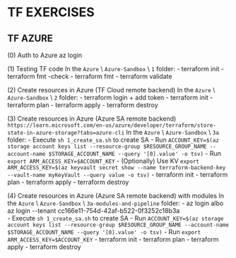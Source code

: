 # TF EXERCISES

## TF AZURE

(0) Auth to Azure
  az login

(1) Testing TF code
  In the `Azure` \ `Azure-Sandbox` \ `1` folder:
    - terraform init
    - terraform fmt -check
    - terraform fmt
    - terraform validate

(2) Create resources in Azure (TF Cloud remote backend)
  In the `Azure` \ `Azure-Sandbox` \ `2` folder:
    - terraform login + add token
    - terraform init
    - terraform plan
    - terraform apply
    - terraform destroy

(3) Create resources in Azure (Azure SA remote backend)
  `https://learn.microsoft.com/en-us/azure/developer/terraform/store-state-in-azure-storage?tabs=azure-cli`
  In the `Azure` \ `Azure-Sandbox` \ `3a` folder:
    - Execute `sh 1_create_sa.sh` to create SA
    - Run `ACCOUNT_KEY=$(az storage account keys list --resource-group $RESOURCE_GROUP_NAME --account-name $STORAGE_ACCOUNT_NAME --query '[0].value' -o tsv)`
    - Run `export ARM_ACCESS_KEY=$ACCOUNT_KEY`
    - (Optionally) Use KV `export ARM_ACCESS_KEY=$(az keyvault secret show --name terraform-backend-key --vault-name myKeyVault --query value -o tsv)`
    - terraform init
    - terraform plan
    - terraform apply
    - terraform destroy

(4) Create resources in Azure (Azure SA remote backend) with modules
  In the `Azure` \ `Azure-Sandbox` \ `3a-modules-and-pipeline` folder:
    - az login albo az login --tenant cc166e11-754d-42af-b522-0f3252c18b3a  
    - Execute `sh 1_create_sa.sh` to create SA
    - Run `ACCOUNT_KEY=$(az storage account keys list --resource-group $RESOURCE_GROUP_NAME --account-name $STORAGE_ACCOUNT_NAME --query '[0].value' -o tsv)`
    - Run `export ARM_ACCESS_KEY=$ACCOUNT_KEY`
    - terraform init
    - terraform plan
    - terraform apply
    - terraform destroy

